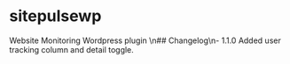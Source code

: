 # sitepulsewp
Website Monitoring Wordpress plugin
\n## Changelog\n- 1.1.0 Added user tracking column and detail toggle.